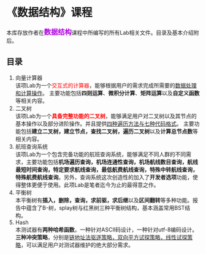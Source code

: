 # 《数据结构》课程   
本库存放作者在<font size=4 color=bluie>**数据结构**</font>课程中所编写的所有Lab相关文件。目录及基本介绍附后。
## 目录
1. 向量计算器   
该项Lab为一个<font color=red>交互式的计算器</font>，能够根据用户的需求完成所需要的<u>数据处理和计算操作</u>。
主要功能包括**四则运算**、**微积分计算**、**矩阵运算**以及**自定义函数**等相关内容。
2. 二叉树   
该项Lab为一个<font color=red>**具备完整功能的二叉树**</font>，能够满足用户对二叉树以及其节点的基本操作以及部分进阶操作。并且提供<u>四种遍历方法与七种代码格式</u>。
主要功能包括**建立二叉树，建立节点，查找二叉树，遍历二叉树**以及**计算总节点数**等相关内容。
3. 航班查询系统  
该项Lab为一个包含完备功能的航班查询系统，能够满足不同人群的不同需求，主要功能包括**机场遍历查询，机场连通性查询，机场航线数目查询，航线最短时间查询，特定要求航线查询，最低航费航线查询，特殊中转航线查询，特殊航费航线查询**。另外，查询系统这次创造性的加入了**开发者选项**功能，使得整体更便于使用。此项Lab是笔者迄今为止的最得意之作。
4. 平衡树  
本平衡树有**插入，删除，查询，求前驱，求后继**以及**区间翻转**等多种功能。报告中蕴含了B-树，splay树与红黑树三种平衡树结构，基本涵盖常用BST结构。
5. Hash  
本测试器有**两种哈希函数**，一种针对ASCII码设计，一种针对utf-8编码设计。**三种冲突策略**，分别是<u>链地址法驱逐策略，双向平方试探策略，线性试探策略</u>，可以满足用户对测试器维护的绝大部分需求。